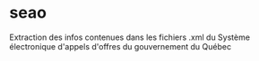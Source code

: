 # seao
Extraction des infos contenues dans les fichiers .xml du Système électronique d'appels d'offres du gouvernement du Québec
